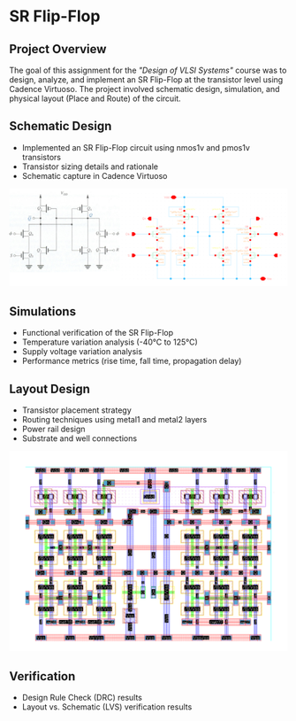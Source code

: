 # SR Flip-Flop
## Project Overview
The goal of this assignment for the *"Design of VLSI Systems"* course was to design, analyze, and implement an SR Flip-Flop at the transistor level using Cadence Virtuoso. The project involved schematic design, simulation, and physical layout (Place and Route) of the circuit.

## Schematic Design
- Implemented an SR Flip-Flop circuit using nmos1v and pmos1v transistors
- Transistor sizing details and rationale
- Schematic capture in Cadence Virtuoso

![](schematic.png)

## Simulations
- Functional verification of the SR Flip-Flop
- Temperature variation analysis (-40°C to 125°C)
- Supply voltage variation analysis
- Performance metrics (rise time, fall time, propagation delay)

## Layout Design
- Transistor placement strategy
- Routing techniques using metal1 and metal2 layers
- Power rail design
- Substrate and well connections

![](ff_layout.png)

## Verification
- Design Rule Check (DRC) results
- Layout vs. Schematic (LVS) verification results